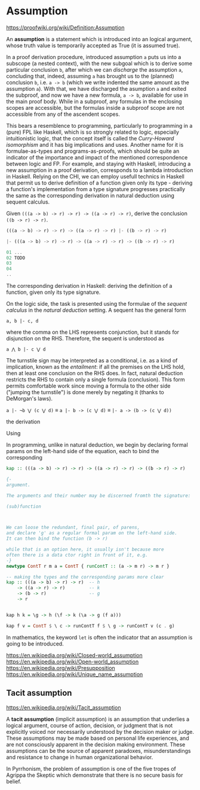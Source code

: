 # Assumption

https://proofwiki.org/wiki/Definition:Assumption

An **assumption** is a statement which is introduced into an logical argument, whose truth value is temporarily accepted as True (it is assumed true).

In a proof derivation procedure, introduced assumption `a` puts us into a subscope (a nested context), with the new subgoal which is to derive some particular conclusion `b`, after which we can *discharge* the assumption `a`, concluding that, indeed, assuming `a` has brought us to the (planned) conclusion `b`, i.e. `a -> b` (which we write indented the same amount as the assumption `a`). With that, we have discharged the asumption `a` and exited the subproof, and now we have a new formula, `a -> b`, available for use in the main proof body. While in a subproof, any formulas in the enclosing scopes are accessible, but the formulas inside a subproof scope are not accessible from any of the ascendent scopes.

This bears a resemblence to programming, particularly to programming in a (pure) FPL like Haskell, which is so strongly related to logic, especially intuitionistic logic, that the concept itself is called the *Curry-Howard isomorphism* and it has big implications and uses. Another name for it is formulae-as-types and programs-as-proofs, which should be quite an indicator of the importance and impact of the mentioned correspondence between logic and FP. For example, and staying with Haskell, introducing a new assumption in a proof derivation, corresponds to a lambda introduction in Haskell. Relying on the CHI, we can employ usefull technics in Haskell that permit us to derive definition of a function given only its type - deriving a function's implementation from a type signature progresses practically the same as the corresponding derivation in natural deduction using sequent calculus.

Given `(((a -> b) -> r) -> r) -> ((a -> r) -> r)`, derive the conclusion `((b -> r) -> r)`.

```js logic
(((a -> b) -> r) -> r) -> ((a -> r) -> r) |- ((b -> r) -> r)

|- (((a -> b) -> r) -> r) -> ((a -> r) -> r) -> ((b -> r) -> r)

01 ...
02 TODO
03
04
..
```

The corresponding derivation in Haskell: deriving the definition of a function, given only its type signature.

On the logic side, the task is presented using the formulae of the *sequent calculus* in the *natural deduction* setting. A sequent has the general form

`a, b |- c, d`

where the comma on the LHS represents conjunction, but it stands for disjunction on the RHS. Therefore, the sequent is understood as

`a ⋀ b |- c ⋁ d`

The turnstile sign may be interpreted as a conditional, i.e. as a kind of implication, known as the *entailment*: if all the premises on the LHS hold, then at least one conclusion on the RHS does. In fact, natural deduction restricts the RHS to contain only a single formula (conclusion). This form permits comfortable work since moving a formula to the other side ("jumping the turnstile") is done merely by negating it (thanks to DeMorgan's laws).

`a |- ¬b ⋁ (c ⋁ d)` ≡ `a |- b -> (c ⋁ d)` ≡ `|- a -> (b -> (c ⋁ d))`



the derivation 

Using 


In programming, unlike in natural deduction, we begin by declaring formal params on the left-hand side of the equation, each to bind the corresponding 


```hs
kap :: (((a -> b) -> r) -> r) -> ((a -> r) -> r) -> ((b -> r) -> r)

{-
argument.

The arguments and their number may be discerned fromth the signature:

(sub)function 



We can loose the redundant, final pair, of parens,
and declare 'g' as a regular formal param on the left-hand side.
It can then bind the function (b -> r)

while that is an option here, it usually isn't because more
often there is a data ctor right in front of it, e.g.
-}
newtype ContT r m a = ContT { runContT :: (a -> m r) -> m r }

-- making the types and the corresponding params more clear
kap :: (((a -> b) -> r) -> r)  -- h
    -> ((a -> r) -> r)         -- k
    -> (b -> r)                -- g
    -> r


kap h k = \g -> h (\f -> k (\a -> g (f a)))

kap f v = ContT $ \ c -> runContT f $ \ g -> runContT v (c . g)
```





In mathematics, the keyword `let` is often the indicator that an assumption is going to be introduced.


https://en.wikipedia.org/wiki/Closed-world_assumption
https://en.wikipedia.org/wiki/Open-world_assumption
https://en.wikipedia.org/wiki/Presupposition
https://en.wikipedia.org/wiki/Unique_name_assumption


## Tacit assumption

https://en.wikipedia.org/wiki/Tacit_assumption

A **tacit assumption** (implicit assumption) is an assumption that underlies a logical argument, course of action, decision, or judgment that is not explicitly voiced nor necessarily understood by the decision maker or judge. These assumptions may be made based on personal life experiences, and are not consciously apparent in the decision making environment. These assumptions can be the source of apparent paradoxes, misunderstandings and resistance to change in human organizational behavior.

In Pyrrhonism, the problem of assumption is one of the five tropes of Agrippa the Skeptic which demonstrate that there is no secure basis for belief.
